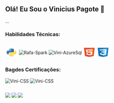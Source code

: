 ## Olá! Eu Sou o Vinicius Pagote 👋

...
<h3>Habilidades Técnicas:</h3>
<div style="display: inline_block"><br>
  <img align="center" alt="Vini-Python" height="30" width="40" src="https://raw.githubusercontent.com/devicons/devicon/master/icons/python/python-original.svg">
  <img align="center" alt="Rafa-Spark" height="30" width="40" src="https://cdn.jsdelivr.net/gh/devicons/devicon@latest/icons/apachespark/apachespark-original-wordmark.svg" />
  <img align="center" alt="Vini-AzureSql" height="30" width="40" src="https://cdn.jsdelivr.net/gh/devicons/devicon@latest/icons/azuresqldatabase/azuresqldatabase-original.svg" />
  <img align="center" alt="Vini-HTML" height="30" width="40" src="https://raw.githubusercontent.com/devicons/devicon/master/icons/html5/html5-original.svg">
  <img align="center" alt="Vini-CSS" height="30" width="40" src="https://raw.githubusercontent.com/devicons/devicon/master/icons/css3/css3-original.svg">
</div>
  
  ##
  
<h3>Bagdes Certificações:</h3>
<div>
  <img align="center" alt="Vini-CSS" height="100" width="105" src="https://templates.images.credential.net/16673973909619016633457283696747.png"/>
  <img align="center" alt="Vini-CSS" height="100" width="105" src="https://templates.images.credential.net/16673987859842744977930091770866.png"/> 
  
</div>

  ##
 
<div> 
  <a href="https://www.instagram.com/pagote_/" target="_blank"><img src="https://img.shields.io/badge/-Instagram-%23E4405F?style=for-the-badge&logo=instagram&logoColor=white" target="_blank"></a>
  <a href = "mailto:vinicius.pagote@gmail.com"><img src="https://img.shields.io/badge/-Gmail-%23333?style=for-the-badge&logo=gmail&logoColor=white" target="_blank"></a>
  <a href="https://www.linkedin.com/in/vinicius-pagote/" target="_blank"><img src="https://img.shields.io/badge/-LinkedIn-%230077B5?style=for-the-badge&logo=linkedin&logoColor=white" target="_blank"></a> 
</div>


<!--
  DICAS:
  Site para badges: https://dev.to/envoy_/150-badges-for-github-pnk
  Site para logos: https://devicon.dev/
  -->
